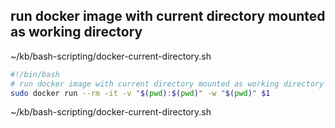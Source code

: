 ## run docker image with current directory mounted as working directory
~/kb/bash-scripting/docker-current-directory.sh
```bash
#!/bin/bash
# run docker image with current directory mounted as working directory
sudo docker run --rm -it -v "$(pwd):$(pwd)" -w "$(pwd)" $1
```

~/kb/bash-scripting/docker-current-directory.sh
